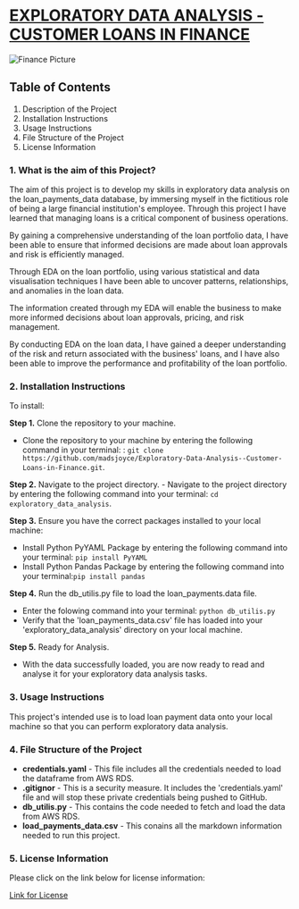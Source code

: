 # <ins> EXPLORATORY DATA ANALYSIS - CUSTOMER LOANS IN FINANCE

![Finance Picture](https://www.google.com/url?sa=i&url=https%3A%2F%2Fwww.wealthandfinance-news.com%2Fthe-history-of-finance-and-what-the-digital-future-holds%2F&psig=AOvVaw2wSUq2owXdhYghMfO60bDZ&ust=1702637517307000&source=images&cd=vfe&opi=89978449&ved=0CBIQjRxqFwoTCKjy7pfhjoMDFQAAAAAdAAAAABAD)

## Table of Contents 
1. Description of the Project
2. Installation Instructions
3. Usage Instructions
4. File Structure of the Project
5. License Information


### 1. What is the aim of this Project?
The aim of this project is to develop my skills in exploratory data analysis on the loan_payments_data database, by immersing myself in the fictitious role of being a large financial institution's employee. Through this project I have learned that managing loans is a critical component of business operations.

By gaining a comprehensive understanding of the loan portfolio data, I have been able to ensure that informed decisions are made about loan approvals and risk is efficiently managed.

Through EDA on the loan portfolio, using various statistical and data visualisation techniques I have been able to uncover patterns, relationships, and anomalies in the loan data.

The information created through my EDA will enable the business to make more informed decisions about loan approvals, pricing, and risk management.

By conducting EDA on the loan data, I have gained a deeper understanding of the risk and return associated with the business' loans, and I have also been able to improve the performance and profitability of the loan portfolio.


### 2. Installation Instructions
To install:

**Step 1.** Clone the repository to your machine.
- Clone the repository to your machine by entering the following command in your terminal:
: ```git clone https://github.com/madsjoyce/Exploratory-Data-Analysis--Customer-Loans-in-Finance.git```.

 **Step 2.** Navigate to the project directory.
     - Navigate to the project directory by entering the following command into your terminal: ```cd exploratory_data_analysis```.

**Step 3.** Ensure you have the correct packages installed to your local machine:
- Install Python PyYAML Package by entering the following command into your terminal: ```pip install PyYAML```
- Install Python Pandas Package by entering the following command into your terminal:```pip install pandas```

**Step 4.** Run the db_utilis.py file to load the loan_payments.data file.
- Enter the folowing command into your terminal: ```python db_utilis.py```
- Verify that the 'loan_payments_data.csv' file has loaded into your 'exploratory_data_analysis' directory on your local machine.

**Step 5.** Ready for Analysis.
- With the data successfully loaded, you are now ready to read and analyse it for your exploratory data analysis tasks.

### 3. Usage Instructions
This project's intended use is to load loan payment data onto your local machine so that you can perform exploratory data analysis. 

### 4. File Structure of the Project
- **credentials.yaml** - This file includes all the credentials needed to load the dataframe from AWS RDS.
- **.gitignor** - This is a security measure. It includes the 'credentials.yaml' file and will stop these private credentials being pushed to GitHub.
- **db_utilis.py** - This contains the code needed to fetch and load the data from AWS RDS.
- **load_payments_data.csv** - This conains all the markdown information needed to run this project.

### 5. License Information
Please click on the link below for license information:

[Link for License](LICENSE.txt)